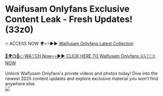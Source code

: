 # Waifusam Onlyfans Exclusive Content Leak - Fresh Updates! (33z0)

🔥 ACCESS NOW 🌍==►► <a href="https://tinyurl.com/kvy9nzfs" rel="nofollow">Waifusam Onlyfans Latest Collection</a>
<br><br>
[🔴🌍📺📱👉WA𝚃CH Now==►► CLICK HERE TO Waifusam Onlyfans 𝚆𝙰𝚃𝙲𝙷 NOW](https://tinyurl.com/kvy9nzfs)
<br><br>
Unlock Waifusam Onlyfans's private videos and photos today! Dive into the newest 2025 content updates and explore exclusive material you won’t find anywhere else.
<br>
<a href="https://tinyurl.com/kvy9nzfs" rel="nofollow" data-target="animated-image.originalLink"><img src="https://camo.githubusercontent.com/8a4f000d20f83aca3bf7ec5f350d767afa0574a8a352519fd8cfa583a6f93a33/68747470733a2f2f692e696d6775722e636f6d2f644a486b345a712e676966" data-canonical-src="https://i.imgur.com/dJHk4Zq.gif" style="max-width: 100%; display: inline-block;" data-target="animated-image.originalImage"></a>
<br>
